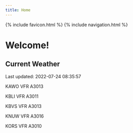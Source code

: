 ```yaml
---
title: Home
---
```

{% include favicon.html %}
{% include navigation.html %}

# Welcome!

## Current Weather

Last updated: 2022-07-24 08:35:57

KAWO VFR A3013

KBLI VFR A3011

KBVS VFR A3013

KNUW VFR A3016

KORS VFR A3010


